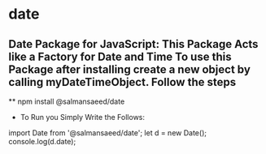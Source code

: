 # date
## Date Package for JavaScript: This Package Acts like a Factory for Date and Time To use this Package after installing create a new object by calling myDateTimeObject. Follow the steps

** npm install @salmansaeed/date 

* To Run you Simply Write the Follows: 


import Date from '@salmansaeed/date';
let d = new Date();
console.log(d.date); 

